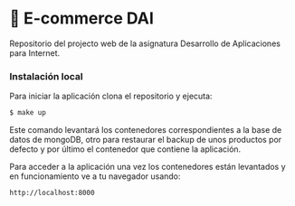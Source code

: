 # 🛒 E-commerce DAI
Repositorio del projecto web de la asignatura Desarrollo de Aplicaciones para Internet.

### Instalación local
Para iniciar la aplicación clona el repositorio y ejecuta:
```bash
$ make up
```
Este comando levantará los contenedores correspondientes a la base de datos de mongoDB, otro para restaurar el backup de unos productos por defecto y por último el contenedor que contiene la aplicación.

Para acceder a la aplicación una vez los contenedores están levantados y en funcionamiento ve a tu navegador usando:
```
http://localhost:8000
```

